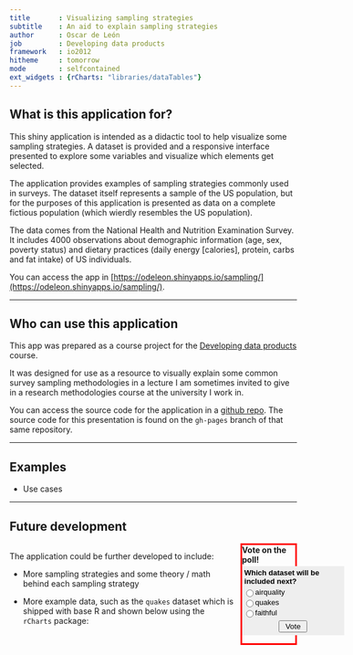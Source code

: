 ```yaml
---
title       : Visualizing sampling strategies
subtitle    : An aid to explain sampling strategies
author      : Oscar de León
job         : Developing data products
framework   : io2012
hitheme     : tomorrow 
mode        : selfcontained
ext_widgets : {rCharts: "libraries/dataTables"}
---
```


## What is this application for?

This shiny application is intended as a didactic tool to help visualize some sampling strategies. A dataset is provided and a responsive interface presented to explore some variables and visualize which elements get selected.

The application provides examples of sampling strategies commonly used in surveys. The dataset itself represents a sample of the US population, but for the purposes of this application is presented as data on a complete fictious population (which wierdly resembles the US population).

The data comes from the National Health and Nutrition Examination Survey. It includes 4000 observations about demographic information (age, sex, poverty status) and dietary practices (daily energy [calories], protein, carbs and fat intake) of US individuals.

You can access the app in [https://odeleon.shinyapps.io/sampling/](https://odeleon.shinyapps.io/sampling/).

---

## Who can use this application

This app was prepared as a course project for the [Developing data products](https://www.coursera.org/course/devdataprod) course.

It was designed for use as a resource to visually explain some common survey sampling methodologies in a lecture I am sometimes invited to give in a research methodologies course at the university I work in.

You can access the source code for the application in a [github repo](https://github.com/odeleongt/sampling_shinyapp). The source code for this presentation is found on the `gh-pages` branch of that same repository.


---

## Examples

- Use cases

---

## Future development

<div style='float:left;width:78%;'>


<p>The application could be further developed to include:</p>

<ul>
<li><p>More sampling strategies and some theory / math behind each sampling strategy</p></li>
<li><p>More example data, such as the <code>quakes</code> dataset which is shipped with base R and shown below using the <code>rCharts</code> package:</p></li>
</ul>

</div>
<div style='float:right;width:18.5%;border:3px solid red;'>
<b>Vote on the poll!</b><div style='height:3px'></div>
<form method="post" action="http://poll.pollcode.com/62814758"> <div style="background-color:#EEEEEE;padding:2px;width:175px;font-family:Arial;font-size:small;color:#000000;"> <div style="padding:2px 0px 4px 2px;"><strong>Which dataset will be included next?</strong></div>  <input type="radio" name="answer" value="1" id="answer628147581" style="float:left;" /> <label for="answer628147581" style="float:left;width:150px;">airquality</label> <div style="clear:both;height:2px;"></div>  <input type="radio" name="answer" value="2" id="answer628147582" style="float:left;" /> <label for="answer628147582" style="float:left;width:150px;">quakes</label> <div style="clear:both;height:2px;"></div>  <input type="radio" name="answer" value="3" id="answer628147583" style="float:left;" /> <label for="answer628147583" style="float:left;width:150px;">faithful</label> <div style="clear:both;height:2px;"></div>  <div align="center" style="padding:3px;"> <input type="submit" value=" Vote "> </div>  </div></form></div>
<table id = 'chart1' class = 'rChart datatables'></table>
<script type="text/javascript" charset="utf-8">
  var chartParamschart1 = {
 "dom": "chart1",
"width":    800,
"height":    400,
"table": {
 "aaData": [
 [
 -20.42,
181.62,
562,
   4.8,
41 
],
[
 -20.62,
181.03,
650,
   4.2,
15 
],
[
    -26,
 184.1,
42,
   5.4,
43 
],
[
 -17.97,
181.66,
626,
   4.1,
19 
],
[
 -20.42,
181.96,
649,
     4,
11 
],
[
 -19.68,
184.31,
195,
     4,
12 
],
[
  -11.7,
 166.1,
82,
   4.8,
43 
],
[
 -28.11,
181.93,
194,
   4.4,
15 
],
[
 -28.74,
181.74,
211,
   4.7,
35 
],
[
 -17.47,
179.59,
622,
   4.3,
19 
],
[
 -21.44,
180.69,
583,
   4.4,
13 
],
[
 -12.26,
   167,
249,
   4.6,
16 
],
[
 -18.54,
182.11,
554,
   4.4,
19 
],
[
    -21,
181.66,
600,
   4.4,
10 
],
[
  -20.7,
169.92,
139,
   6.1,
94 
],
[
 -15.94,
184.95,
306,
   4.3,
11 
],
[
 -13.64,
165.96,
50,
     6,
83 
],
[
 -17.83,
 181.5,
590,
   4.5,
21 
],
[
  -23.5,
179.78,
570,
   4.4,
13 
],
[
 -22.63,
180.31,
598,
   4.4,
18 
],
[
 -20.84,
181.16,
576,
   4.5,
17 
],
[
 -10.98,
166.32,
211,
   4.2,
12 
],
[
  -23.3,
180.16,
512,
   4.4,
18 
],
[
  -30.2,
   182,
125,
   4.7,
22 
],
[
 -19.66,
180.28,
431,
   5.4,
57 
],
[
 -17.94,
181.49,
537,
     4,
15 
],
[
 -14.72,
167.51,
155,
   4.6,
18 
],
[
 -16.46,
180.79,
498,
   5.2,
79 
],
[
 -20.97,
181.47,
582,
   4.5,
25 
],
[
 -19.84,
182.37,
328,
   4.4,
17 
],
[
 -22.58,
179.24,
553,
   4.6,
21 
],
[
 -16.32,
166.74,
50,
   4.7,
30 
],
[
 -15.55,
185.05,
292,
   4.8,
42 
],
[
 -23.55,
 180.8,
349,
     4,
10 
],
[
  -16.3,
   186,
48,
   4.5,
10 
],
[
 -25.82,
179.33,
600,
   4.3,
13 
],
[
 -18.73,
169.23,
206,
   4.5,
17 
],
[
 -17.64,
181.28,
574,
   4.6,
17 
],
[
 -17.66,
 181.4,
585,
   4.1,
17 
],
[
 -18.82,
169.33,
230,
   4.4,
11 
],
[
 -37.37,
176.78,
263,
   4.7,
34 
],
[
 -15.31,
 186.1,
96,
   4.6,
32 
],
[
 -24.97,
179.82,
511,
   4.4,
23 
],
[
 -15.49,
186.04,
94,
   4.3,
26 
],
[
 -19.23,
169.41,
246,
   4.6,
27 
],
[
  -30.1,
 182.3,
56,
   4.9,
34 
],
[
  -26.4,
 181.7,
329,
   4.5,
24 
],
[
 -11.77,
166.32,
70,
   4.4,
18 
],
[
 -24.12,
180.08,
493,
   4.3,
21 
],
[
 -18.97,
185.25,
129,
   5.1,
73 
],
[
 -18.75,
182.35,
554,
   4.2,
13 
],
[
 -19.26,
184.42,
223,
     4,
15 
],
[
 -22.75,
 173.2,
46,
   4.6,
26 
],
[
 -21.37,
180.67,
593,
   4.3,
13 
],
[
  -20.1,
182.16,
489,
   4.2,
16 
],
[
 -19.85,
182.13,
562,
   4.4,
31 
],
[
  -22.7,
   181,
445,
   4.5,
17 
],
[
 -22.06,
 180.6,
584,
     4,
11 
],
[
  -17.8,
181.35,
535,
   4.4,
23 
],
[
  -24.2,
 179.2,
530,
   4.3,
12 
],
[
 -20.69,
181.55,
582,
   4.7,
35 
],
[
 -21.16,
 182.4,
260,
   4.1,
12 
],
[
 -13.82,
172.38,
613,
     5,
61 
],
[
 -11.49,
166.22,
84,
   4.6,
32 
],
[
 -20.68,
181.41,
593,
   4.9,
40 
],
[
  -17.1,
184.93,
286,
   4.7,
25 
],
[
 -20.14,
 181.6,
587,
   4.1,
13 
],
[
 -21.96,
179.62,
627,
     5,
45 
],
[
 -20.42,
181.86,
530,
   4.5,
27 
],
[
 -15.46,
187.81,
40,
   5.5,
91 
],
[
 -15.31,
 185.8,
152,
     4,
11 
],
[
 -19.86,
184.35,
201,
   4.5,
30 
],
[
 -11.55,
 166.2,
96,
   4.3,
14 
],
[
 -23.74,
179.99,
506,
   5.2,
75 
],
[
  -17.7,
181.23,
546,
   4.4,
35 
],
[
 -23.54,
180.04,
564,
   4.3,
15 
],
[
 -19.21,
 184.7,
197,
   4.1,
11 
],
[
 -12.11,
167.06,
265,
   4.5,
23 
],
[
 -21.81,
181.71,
323,
   4.2,
15 
],
[
 -28.98,
181.11,
304,
   5.3,
60 
],
[
 -34.02,
180.21,
75,
   5.2,
65 
],
[
 -23.84,
180.99,
367,
   4.5,
27 
],
[
 -19.57,
182.38,
579,
   4.6,
38 
],
[
 -20.12,
 183.4,
284,
   4.3,
15 
],
[
  -17.7,
 181.7,
450,
     4,
11 
],
[
 -19.66,
184.31,
170,
   4.3,
15 
],
[
  -21.5,
 170.5,
117,
   4.7,
32 
],
[
 -23.64,
179.96,
538,
   4.5,
26 
],
[
 -15.43,
 186.3,
123,
   4.2,
16 
],
[
 -15.41,
186.44,
69,
   4.3,
42 
],
[
 -15.48,
167.53,
128,
   5.1,
61 
],
[
 -13.36,
167.06,
236,
   4.7,
22 
],
[
 -20.64,
182.02,
497,
   5.2,
64 
],
[
 -19.72,
169.71,
271,
   4.2,
14 
],
[
 -15.44,
185.26,
224,
   4.2,
21 
],
[
 -19.73,
 182.4,
375,
     4,
18 
],
[
 -27.24,
181.11,
365,
   4.5,
21 
],
[
 -18.16,
183.41,
306,
   5.2,
54 
],
[
 -13.66,
166.54,
50,
   5.1,
45 
],
[
 -24.57,
179.92,
484,
   4.7,
33 
],
[
 -16.98,
185.61,
108,
   4.1,
12 
],
[
  -26.2,
178.41,
583,
   4.6,
25 
],
[
 -21.88,
180.39,
608,
   4.7,
30 
],
[
    -33,
 181.6,
72,
   4.7,
22 
],
[
 -21.33,
180.69,
636,
   4.6,
29 
],
[
 -19.44,
 183.5,
293,
   4.2,
15 
],
[
 -34.89,
 180.6,
42,
   4.4,
25 
],
[
 -20.24,
169.49,
100,
   4.6,
22 
],
[
 -22.55,
 185.9,
42,
   5.7,
76 
],
[
 -36.95,
177.81,
146,
     5,
35 
],
[
 -15.75,
185.23,
280,
   4.5,
28 
],
[
 -16.85,
182.31,
388,
   4.2,
14 
],
[
 -19.06,
182.45,
477,
     4,
16 
],
[
 -26.11,
 178.3,
617,
   4.8,
39 
],
[
  -26.2,
178.35,
606,
   4.4,
21 
],
[
 -26.13,
178.31,
609,
   4.2,
25 
],
[
 -13.66,
172.23,
46,
   5.3,
67 
],
[
 -13.47,
172.29,
64,
   4.7,
14 
],
[
  -14.6,
 167.4,
178,
   4.8,
52 
],
[
 -18.96,
169.48,
248,
   4.2,
13 
],
[
 -14.65,
166.97,
82,
   4.8,
28 
],
[
  -19.9,
 178.9,
81,
   4.3,
11 
],
[
 -22.05,
 180.4,
606,
   4.7,
27 
],
[
 -19.22,
182.43,
571,
   4.5,
23 
],
[
 -31.24,
 180.6,
328,
   4.4,
18 
],
[
 -17.93,
167.89,
49,
   5.1,
43 
],
[
  -19.3,
183.84,
517,
   4.2,
21 
],
[
 -26.53,
178.57,
600,
     5,
69 
],
[
 -27.72,
 181.7,
94,
   4.8,
59 
],
[
 -19.19,
183.51,
307,
   4.3,
19 
],
[
 -17.43,
185.43,
189,
   4.5,
22 
],
[
 -17.05,
181.22,
527,
   4.2,
24 
],
[
 -19.52,
168.98,
63,
   4.5,
21 
],
[
 -23.71,
 180.3,
510,
   4.6,
30 
],
[
  -21.3,
180.82,
624,
   4.3,
14 
],
[
 -16.24,
168.02,
53,
   4.7,
12 
],
[
 -16.14,
187.32,
42,
   5.1,
68 
],
[
 -23.95,
 182.8,
199,
   4.6,
14 
],
[
  -25.2,
 182.6,
149,
   4.9,
31 
],
[
 -18.84,
184.16,
210,
   4.2,
17 
],
[
 -12.66,
169.46,
658,
   4.6,
43 
],
[
 -20.65,
 181.4,
582,
     4,
14 
],
[
 -13.23,
 167.1,
220,
     5,
46 
],
[
 -29.91,
181.43,
205,
   4.4,
34 
],
[
 -14.31,
 173.5,
614,
   4.2,
23 
],
[
  -20.1,
 184.4,
186,
   4.2,
10 
],
[
  -17.8,
185.17,
97,
   4.4,
22 
],
[
 -21.27,
173.49,
48,
   4.9,
42 
],
[
 -23.58,
180.17,
462,
   5.3,
63 
],
[
  -17.9,
 181.5,
573,
     4,
19 
],
[
 -23.34,
 184.5,
56,
   5.7,
106 
],
[
 -15.56,
167.62,
127,
   6.4,
122 
],
[
 -23.83,
182.56,
229,
   4.3,
24 
],
[
  -11.8,
 165.8,
112,
   4.2,
20 
],
[
 -15.54,
167.68,
140,
   4.7,
16 
],
[
 -20.65,
181.32,
597,
   4.7,
39 
],
[
 -11.75,
166.07,
69,
   4.2,
14 
],
[
 -24.81,
   180,
452,
   4.3,
19 
],
[
  -20.9,
169.84,
93,
   4.9,
31 
],
[
 -11.34,
166.24,
103,
   4.6,
30 
],
[
 -17.98,
 180.5,
626,
   4.1,
19 
],
[
 -24.34,
179.52,
504,
   4.8,
34 
],
[
 -13.86,
167.16,
202,
   4.6,
30 
],
[
 -35.56,
 180.2,
42,
   4.6,
32 
],
[
 -35.48,
 179.9,
59,
   4.8,
35 
],
[
  -34.2,
179.43,
40,
     5,
37 
],
[
    -26,
182.12,
205,
   5.6,
98 
],
[
 -19.89,
183.84,
244,
   5.3,
73 
],
[
 -23.43,
   180,
553,
   4.7,
41 
],
[
 -18.89,
169.42,
239,
   4.5,
27 
],
[
 -17.82,
181.83,
640,
   4.3,
24 
],
[
 -25.68,
180.34,
434,
   4.6,
41 
],
[
  -20.2,
 180.9,
627,
   4.1,
11 
],
[
  -15.2,
184.68,
99,
   4.1,
14 
],
[
 -15.03,
182.29,
399,
   4.1,
10 
],
[
 -32.22,
 180.2,
216,
   5.7,
90 
],
[
 -22.64,
180.64,
544,
     5,
50 
],
[
 -17.42,
185.16,
206,
   4.5,
22 
],
[
 -17.84,
181.48,
542,
   4.1,
20 
],
[
 -15.02,
184.24,
339,
   4.6,
27 
],
[
 -18.04,
181.75,
640,
   4.5,
47 
],
[
  -24.6,
 183.5,
67,
   4.3,
25 
],
[
 -19.88,
 184.3,
161,
   4.4,
17 
],
[
  -20.3,
   183,
375,
   4.2,
15 
],
[
 -20.45,
181.85,
534,
   4.1,
14 
],
[
 -17.67,
187.09,
45,
   4.9,
62 
],
[
  -22.3,
 181.9,
309,
   4.3,
11 
],
[
 -19.85,
181.85,
576,
   4.9,
54 
],
[
 -24.27,
179.88,
523,
   4.6,
24 
],
[
 -15.85,
185.13,
290,
   4.6,
29 
],
[
 -20.02,
184.09,
234,
   5.3,
71 
],
[
 -18.56,
169.31,
223,
   4.7,
35 
],
[
 -17.87,
   182,
569,
   4.6,
12 
],
[
 -24.08,
 179.5,
605,
   4.1,
21 
],
[
  -32.2,
179.61,
422,
   4.6,
41 
],
[
 -20.36,
181.19,
637,
   4.2,
23 
],
[
 -23.85,
182.53,
204,
   4.6,
27 
],
[
    -24,
182.75,
175,
   4.5,
14 
],
[
 -20.41,
181.74,
538,
   4.3,
31 
],
[
 -17.72,
 180.3,
595,
   5.2,
74 
],
[
 -19.67,
182.18,
360,
   4.3,
23 
],
[
  -17.7,
 182.2,
445,
     4,
12 
],
[
 -16.23,
183.59,
367,
   4.7,
35 
],
[
 -26.72,
183.35,
190,
   4.5,
36 
],
[
 -12.95,
169.09,
629,
   4.5,
19 
],
[
 -21.97,
182.32,
261,
   4.3,
13 
],
[
 -21.96,
180.54,
603,
   5.2,
66 
],
[
 -20.32,
181.69,
508,
   4.5,
14 
],
[
 -30.28,
180.62,
350,
   4.7,
32 
],
[
  -20.2,
 182.3,
533,
   4.2,
11 
],
[
 -30.66,
180.13,
411,
   4.7,
42 
],
[
 -16.17,
 184.1,
338,
   4.3,
13 
],
[
 -28.25,
181.71,
226,
   4.1,
19 
],
[
 -20.47,
185.68,
93,
   5.4,
85 
],
[
 -23.55,
180.27,
535,
   4.3,
22 
],
[
 -20.94,
181.58,
573,
   4.3,
21 
],
[
 -26.67,
 182.4,
186,
   4.2,
17 
],
[
 -18.13,
181.52,
618,
   4.6,
41 
],
[
 -20.21,
183.83,
242,
   4.4,
29 
],
[
 -18.31,
182.39,
342,
   4.2,
14 
],
[
 -16.52,
 185.7,
90,
   4.7,
30 
],
[
 -22.36,
171.65,
130,
   4.6,
39 
],
[
 -22.43,
184.48,
65,
   4.9,
48 
],
[
 -20.37,
 182.1,
397,
   4.2,
22 
],
[
 -23.77,
180.16,
505,
   4.5,
26 
],
[
 -13.65,
166.66,
71,
   4.9,
52 
],
[
 -21.55,
 182.9,
207,
   4.2,
18 
],
[
 -16.24,
185.75,
154,
   4.5,
22 
],
[
 -23.73,
182.53,
232,
     5,
55 
],
[
 -22.34,
171.52,
106,
     5,
43 
],
[
  -19.4,
180.94,
664,
   4.7,
34 
],
[
 -24.64,
180.81,
397,
   4.3,
24 
],
[
    -16,
182.82,
431,
   4.4,
16 
],
[
 -19.62,
185.35,
57,
   4.9,
31 
],
[
 -23.84,
180.13,
525,
   4.5,
15 
],
[
 -23.54,
179.93,
574,
     4,
12 
],
[
 -28.23,
182.68,
74,
   4.4,
20 
],
[
 -21.68,
180.63,
617,
     5,
63 
],
[
 -13.44,
166.53,
44,
   4.7,
27 
],
[
 -24.96,
180.22,
470,
   4.8,
41 
],
[
 -20.08,
182.74,
298,
   4.5,
33 
],
[
 -24.36,
182.84,
148,
   4.1,
16 
],
[
  -14.7,
   166,
48,
   5.3,
16 
],
[
  -18.2,
183.68,
107,
   4.8,
52 
],
[
 -16.65,
185.51,
218,
     5,
52 
],
[
 -18.11,
181.67,
597,
   4.6,
28 
],
[
 -17.95,
181.65,
619,
   4.3,
26 
],
[
  -15.5,
 186.9,
46,
   4.7,
18 
],
[
 -23.36,
180.01,
553,
   5.3,
61 
],
[
 -19.15,
 169.5,
150,
   4.2,
12 
],
[
 -10.97,
166.26,
180,
   4.7,
26 
],
[
 -14.85,
167.24,
97,
   4.5,
26 
],
[
  -17.8,
181.38,
587,
   5.1,
47 
],
[
  -22.5,
 170.4,
106,
   4.9,
38 
],
[
  -29.1,
 182.1,
179,
   4.4,
19 
],
[
 -20.32,
180.88,
680,
   4.2,
22 
],
[
 -16.09,
184.89,
304,
   4.6,
34 
],
[
 -19.18,
169.33,
254,
   4.7,
35 
],
[
 -23.81,
179.36,
521,
   4.2,
23 
],
[
 -23.79,
179.89,
526,
   4.9,
43 
],
[
 -19.02,
184.23,
270,
   5.1,
72 
],
[
  -20.9,
181.51,
548,
   4.7,
32 
],
[
 -19.06,
169.01,
158,
   4.4,
10 
],
[
 -17.88,
181.47,
562,
   4.4,
27 
],
[
 -19.41,
183.05,
300,
   4.2,
16 
],
[
 -26.17,
 184.2,
65,
   4.9,
37 
],
[
 -14.95,
167.24,
130,
   4.6,
16 
],
[
 -18.73,
 168.8,
82,
   4.4,
14 
],
[
 -20.21,
182.37,
482,
   4.6,
37 
],
[
 -21.29,
180.85,
607,
   4.5,
23 
],
[
 -19.76,
181.41,
105,
   4.4,
15 
],
[
 -22.09,
180.38,
590,
   4.9,
35 
],
[
  -23.8,
 179.9,
498,
   4.1,
12 
],
[
 -20.16,
181.99,
504,
   4.2,
11 
],
[
 -22.13,
180.38,
577,
   5.7,
104 
],
[
 -17.44,
 181.4,
529,
   4.6,
25 
],
[
 -23.33,
180.18,
528,
     5,
59 
],
[
 -24.78,
179.22,
492,
   4.3,
16 
],
[
    -22,
180.52,
561,
   4.5,
19 
],
[
 -19.13,
182.51,
579,
   5.2,
56 
],
[
 -30.72,
 180.1,
413,
   4.4,
22 
],
[
 -22.32,
180.54,
565,
   4.2,
12 
],
[
 -16.45,
177.77,
138,
   4.6,
17 
],
[
  -17.7,
   185,
383,
     4,
10 
],
[
 -17.95,
184.68,
260,
   4.4,
21 
],
[
  -24.4,
179.85,
522,
   4.7,
29 
],
[
  -19.3,
 180.6,
671,
   4.2,
16 
],
[
 -21.13,
185.32,
123,
   4.7,
36 
],
[
 -18.07,
181.57,
572,
   4.5,
26 
],
[
  -20.6,
182.28,
529,
     5,
50 
],
[
 -18.48,
181.49,
641,
     5,
49 
],
[
 -13.34,
 166.2,
67,
   4.8,
18 
],
[
 -20.92,
 181.5,
546,
   4.6,
31 
],
[
 -25.31,
179.69,
507,
   4.6,
35 
],
[
 -15.24,
186.21,
158,
     5,
57 
],
[
  -16.4,
185.86,
148,
     5,
47 
],
[
 -24.57,
 178.4,
562,
   5.6,
80 
],
[
 -17.94,
181.51,
601,
     4,
16 
],
[
 -30.64,
 181.2,
175,
     4,
16 
],
[
 -18.64,
169.32,
260,
   4.6,
23 
],
[
 -13.09,
169.28,
654,
   4.4,
22 
],
[
 -19.68,
184.14,
242,
   4.8,
40 
],
[
 -16.44,
185.74,
126,
   4.7,
30 
],
[
 -21.09,
181.38,
555,
   4.6,
15 
],
[
 -14.99,
171.39,
637,
   4.3,
21 
],
[
  -23.3,
 179.7,
500,
   4.7,
29 
],
[
 -17.68,
181.36,
515,
   4.1,
19 
],
[
    -22,
180.53,
583,
   4.9,
20 
],
[
 -21.38,
181.39,
501,
   4.6,
36 
],
[
 -32.62,
 181.5,
55,
   4.8,
26 
],
[
 -13.05,
169.58,
644,
   4.9,
68 
],
[
 -12.93,
169.63,
641,
   5.1,
57 
],
[
  -18.6,
181.91,
442,
   5.4,
82 
],
[
 -21.34,
181.41,
464,
   4.5,
21 
],
[
 -21.48,
183.78,
200,
   4.9,
54 
],
[
  -17.4,
181.02,
479,
   4.4,
14 
],
[
 -17.32,
181.03,
497,
   4.1,
13 
],
[
 -18.77,
169.24,
218,
   5.3,
53 
],
[
 -26.16,
 179.5,
492,
   4.5,
25 
],
[
 -12.59,
 167.1,
325,
   4.9,
26 
],
[
 -14.82,
167.32,
123,
   4.8,
28 
],
[
 -21.79,
183.48,
210,
   5.2,
69 
],
[
 -19.83,
182.04,
575,
   4.4,
23 
],
[
  -29.5,
182.31,
129,
   4.4,
14 
],
[
 -12.49,
166.36,
74,
   4.9,
55 
],
[
  -26.1,
 182.3,
49,
   4.4,
11 
],
[
 -21.04,
 181.2,
483,
   4.2,
10 
],
[
 -10.78,
165.77,
93,
   4.6,
20 
],
[
 -20.76,
185.77,
118,
   4.6,
15 
],
[
 -11.41,
166.24,
83,
   5.3,
55 
],
[
  -19.1,
183.87,
61,
   5.3,
42 
],
[
 -23.91,
   180,
534,
   4.5,
11 
],
[
 -27.33,
 182.6,
42,
   4.4,
11 
],
[
 -12.25,
 166.6,
219,
     5,
28 
],
[
 -23.49,
179.07,
544,
   5.1,
58 
],
[
 -27.18,
182.18,
56,
   4.5,
14 
],
[
  -25.8,
 182.1,
68,
   4.5,
26 
],
[
 -27.19,
182.18,
69,
   5.4,
68 
],
[
 -27.27,
182.38,
45,
   4.5,
16 
],
[
  -27.1,
182.18,
43,
   4.7,
17 
],
[
 -27.22,
182.28,
65,
   4.2,
14 
],
[
 -27.38,
 181.7,
80,
   4.8,
13 
],
[
 -27.27,
 182.5,
51,
   4.5,
13 
],
[
 -27.54,
 182.5,
68,
   4.3,
12 
],
[
  -27.2,
182.39,
69,
   4.3,
14 
],
[
 -27.71,
182.47,
103,
   4.3,
11 
],
[
  -27.6,
 182.4,
61,
   4.6,
11 
],
[
 -27.38,
182.39,
69,
   4.5,
12 
],
[
 -21.54,
185.48,
51,
     5,
29 
],
[
 -27.21,
182.43,
55,
   4.6,
10 
],
[
 -28.96,
182.61,
54,
   4.6,
15 
],
[
 -12.01,
166.29,
59,
   4.9,
27 
],
[
 -17.46,
181.32,
573,
   4.1,
17 
],
[
 -30.17,
182.02,
56,
   5.5,
68 
],
[
 -27.27,
182.36,
65,
   4.7,
21 
],
[
 -17.79,
181.32,
587,
     5,
49 
],
[
 -22.19,
 171.4,
150,
   5.1,
49 
],
[
  -17.1,
182.68,
403,
   5.5,
82 
],
[
 -27.18,
182.53,
60,
   4.6,
21 
],
[
 -11.64,
166.47,
130,
   4.7,
19 
],
[
 -17.98,
181.58,
590,
   4.2,
14 
],
[
  -16.9,
185.72,
135,
     4,
22 
],
[
 -21.98,
 179.6,
583,
   5.4,
67 
],
[
 -32.14,
 179.9,
406,
   4.3,
19 
],
[
  -18.8,
169.21,
221,
   4.4,
16 
],
[
 -26.78,
183.61,
40,
   4.6,
22 
],
[
 -20.43,
182.37,
502,
   5.1,
48 
],
[
  -18.3,
 183.2,
103,
   4.5,
14 
],
[
 -15.83,
182.51,
423,
   4.2,
21 
],
[
 -23.44,
182.93,
158,
   4.1,
20 
],
[
 -23.73,
179.99,
527,
   5.1,
49 
],
[
 -19.89,
184.08,
219,
   5.4,
105 
],
[
 -17.59,
181.09,
536,
   5.1,
61 
],
[
 -19.77,
 181.4,
630,
   5.1,
54 
],
[
 -20.31,
184.06,
249,
   4.4,
21 
],
[
 -15.33,
186.75,
48,
   5.7,
123 
],
[
  -18.2,
 181.6,
553,
   4.4,
14 
],
[
 -15.36,
186.66,
112,
   5.1,
57 
],
[
 -15.29,
186.42,
153,
   4.6,
31 
],
[
 -15.36,
186.71,
130,
   5.5,
95 
],
[
 -16.24,
167.95,
188,
   5.1,
68 
],
[
 -13.47,
167.14,
226,
   4.4,
26 
],
[
  -25.5,
182.82,
124,
     5,
25 
],
[
 -14.32,
167.33,
204,
     5,
49 
],
[
 -20.04,
182.01,
605,
   5.1,
49 
],
[
 -28.83,
181.66,
221,
   5.1,
63 
],
[
 -17.82,
181.49,
573,
   4.2,
14 
],
[
 -27.23,
180.98,
401,
   4.5,
39 
],
[
 -10.72,
165.99,
195,
     4,
14 
],
[
    -27,
183.88,
56,
   4.9,
36 
],
[
 -20.36,
186.16,
102,
   4.3,
21 
],
[
 -27.17,
183.68,
44,
   4.8,
27 
],
[
 -20.94,
181.26,
556,
   4.4,
21 
],
[
 -17.46,
 181.9,
417,
   4.2,
14 
],
[
 -21.04,
 181.2,
591,
   4.9,
45 
],
[
  -23.7,
 179.6,
646,
   4.2,
21 
],
[
 -17.72,
181.42,
565,
   5.3,
89 
],
[
 -15.87,
188.13,
52,
     5,
30 
],
[
 -17.84,
 181.3,
535,
   5.7,
112 
],
[
 -13.45,
 170.3,
641,
   5.3,
93 
],
[
  -30.8,
182.16,
41,
   4.7,
24 
],
[
 -11.63,
166.14,
109,
   4.6,
36 
],
[
  -30.4,
 181.4,
40,
   4.3,
17 
],
[
 -26.18,
178.59,
548,
   5.4,
65 
],
[
  -15.7,
 184.5,
118,
   4.4,
30 
],
[
 -17.95,
 181.5,
593,
   4.3,
16 
],
[
 -20.51,
 182.3,
492,
   4.3,
23 
],
[
 -15.36,
167.51,
123,
   4.7,
28 
],
[
 -23.61,
180.23,
475,
   4.4,
26 
],
[
  -33.2,
 181.6,
153,
   4.2,
21 
],
[
 -17.68,
 186.8,
112,
   4.5,
35 
],
[
 -22.24,
184.56,
99,
   4.8,
57 
],
[
 -20.07,
169.14,
66,
   4.8,
37 
],
[
 -25.04,
 180.1,
481,
   4.3,
15 
],
[
  -21.5,
 185.2,
139,
   4.4,
15 
],
[
 -14.28,
167.26,
211,
   5.1,
51 
],
[
 -14.43,
167.26,
151,
   4.4,
17 
],
[
  -32.7,
 181.7,
211,
   4.4,
40 
],
[
  -34.1,
 181.8,
246,
   4.3,
23 
],
[
  -19.7,
 186.2,
47,
   4.8,
19 
],
[
 -24.19,
180.38,
484,
   4.3,
27 
],
[
  -26.6,
182.77,
119,
   4.5,
29 
],
[
 -17.04,
 186.8,
70,
   4.1,
22 
],
[
  -22.1,
179.71,
579,
   5.1,
58 
],
[
  -32.6,
 180.9,
57,
   4.7,
44 
],
[
    -33,
 182.4,
176,
   4.6,
28 
],
[
 -20.58,
181.24,
602,
   4.7,
44 
],
[
 -20.61,
 182.6,
488,
   4.6,
12 
],
[
 -19.47,
169.15,
149,
   4.4,
15 
],
[
 -17.47,
180.96,
546,
   4.2,
23 
],
[
  -18.4,
 183.4,
343,
   4.1,
10 
],
[
 -23.33,
180.26,
530,
   4.7,
22 
],
[
 -18.55,
182.23,
563,
     4,
17 
],
[
 -26.16,
178.47,
537,
   4.8,
33 
],
[
  -21.8,
 183.2,
325,
   4.4,
19 
],
[
 -27.63,
182.93,
80,
   4.3,
14 
],
[
 -18.89,
169.48,
259,
   4.4,
21 
],
[
  -20.3,
 182.3,
476,
   4.5,
10 
],
[
 -20.56,
182.04,
499,
   4.5,
29 
],
[
  -16.1,
185.32,
257,
   4.7,
30 
],
[
 -12.66,
166.37,
165,
   4.3,
18 
],
[
 -21.05,
184.68,
136,
   4.7,
29 
],
[
 -17.97,
168.52,
146,
   4.8,
33 
],
[
 -19.83,
182.54,
524,
   4.6,
14 
],
[
 -22.55,
183.81,
82,
   5.1,
68 
],
[
 -22.28,
183.52,
90,
   4.7,
19 
],
[
 -15.72,
185.64,
138,
   4.3,
21 
],
[
 -20.85,
181.59,
499,
   5.1,
91 
],
[
 -21.11,
 181.5,
538,
   5.5,
104 
],
[
 -25.31,
180.15,
467,
   4.5,
25 
],
[
 -26.46,
 182.5,
184,
   4.3,
11 
],
[
 -24.09,
179.68,
538,
   4.3,
21 
],
[
 -16.96,
 167.7,
45,
   4.7,
23 
],
[
 -23.19,
 182.8,
237,
   4.3,
18 
],
[
 -20.81,
 184.7,
162,
   4.3,
20 
],
[
 -15.03,
167.32,
136,
   4.6,
20 
],
[
 -18.06,
181.59,
604,
   4.5,
23 
],
[
    -19,
 185.6,
107,
   4.5,
15 
],
[
 -23.53,
179.99,
538,
   5.4,
87 
],
[
 -18.18,
180.63,
639,
   4.6,
39 
],
[
 -15.66,
 186.8,
45,
   4.4,
11 
],
[
    -18,
180.62,
636,
     5,
100 
],
[
 -18.08,
 180.7,
628,
   5.2,
72 
],
[
 -18.05,
180.86,
632,
   4.4,
15 
],
[
  -29.9,
181.16,
215,
   5.1,
51 
],
[
  -20.9,
 181.9,
556,
   4.4,
17 
],
[
 -15.61,
 167.5,
135,
   4.4,
21 
],
[
 -16.03,
185.43,
297,
   4.8,
25 
],
[
 -17.68,
181.11,
568,
   4.4,
22 
],
[
 -31.94,
180.57,
168,
   4.7,
39 
],
[
 -19.14,
184.36,
269,
   4.7,
31 
],
[
    -18,
185.48,
143,
   4.4,
29 
],
[
 -16.95,
185.94,
95,
   4.3,
12 
],
[
 -10.79,
166.06,
142,
     5,
40 
],
[
 -20.83,
 185.9,
104,
   4.5,
19 
],
[
  -32.9,
 181.6,
169,
   4.6,
27 
],
[
 -37.93,
177.47,
65,
   5.4,
65 
],
[
 -29.09,
 183.2,
54,
   4.6,
23 
],
[
 -23.56,
180.23,
474,
   4.5,
13 
],
[
  -19.6,
 185.2,
125,
   4.4,
13 
],
[
 -21.39,
180.68,
617,
   4.5,
18 
],
[
 -14.85,
184.87,
294,
   4.1,
10 
],
[
  -22.7,
 183.3,
180,
     4,
13 
],
[
 -32.42,
181.21,
47,
   4.9,
39 
],
[
  -17.9,
 181.3,
593,
   4.1,
13 
],
[
 -23.58,
 183.4,
94,
   5.2,
79 
],
[
  -34.4,
 180.5,
201,
   4.4,
41 
],
[
 -17.61,
 181.2,
537,
   4.1,
11 
],
[
 -21.07,
181.13,
594,
   4.9,
43 
],
[
 -13.84,
170.62,
638,
   4.6,
20 
],
[
 -30.24,
181.63,
80,
   4.5,
17 
],
[
 -18.49,
169.04,
211,
   4.8,
30 
],
[
 -23.45,
180.23,
520,
   4.2,
19 
],
[
 -16.04,
183.54,
384,
   4.2,
23 
],
[
 -17.14,
185.31,
223,
   4.1,
15 
],
[
 -22.54,
172.91,
54,
   5.5,
71 
],
[
  -15.9,
 185.3,
57,
   4.4,
19 
],
[
 -30.04,
 181.2,
49,
   4.8,
20 
],
[
 -24.03,
180.22,
508,
   4.2,
23 
],
[
 -18.89,
184.46,
242,
   4.8,
36 
],
[
 -16.51,
 187.1,
62,
   4.9,
46 
],
[
  -20.1,
 186.3,
63,
   4.6,
19 
],
[
 -21.06,
183.81,
203,
   4.5,
34 
],
[
 -13.07,
166.87,
132,
   4.4,
24 
],
[
 -23.46,
180.09,
543,
   4.6,
28 
],
[
 -19.41,
 182.3,
589,
   4.2,
19 
],
[
 -11.81,
165.98,
51,
   4.7,
28 
],
[
 -11.76,
165.96,
45,
   4.4,
51 
],
[
 -12.08,
165.76,
63,
   4.5,
51 
],
[
 -25.59,
180.02,
485,
   4.9,
48 
],
[
 -26.54,
183.63,
66,
   4.7,
34 
],
[
  -20.9,
184.28,
58,
   5.5,
92 
],
[
 -16.99,
   187,
70,
   4.7,
30 
],
[
 -23.46,
180.17,
541,
   4.6,
32 
],
[
 -17.81,
181.82,
598,
   4.1,
14 
],
[
 -15.17,
 187.2,
50,
   4.7,
28 
],
[
 -11.67,
166.02,
102,
   4.6,
21 
],
[
 -20.75,
184.52,
144,
   4.3,
25 
],
[
  -19.5,
 186.9,
58,
   4.4,
20 
],
[
 -26.18,
179.79,
460,
   4.7,
44 
],
[
 -20.66,
185.77,
69,
   4.3,
25 
],
[
 -19.22,
182.54,
570,
   4.1,
22 
],
[
 -24.68,
183.33,
70,
   4.7,
30 
],
[
 -15.43,
167.38,
137,
   4.5,
16 
],
[
 -32.45,
181.15,
41,
   5.5,
81 
],
[
 -21.31,
180.84,
586,
   4.5,
17 
],
[
 -15.44,
167.18,
140,
   4.6,
44 
],
[
 -13.26,
167.01,
213,
   5.1,
70 
],
[
 -15.26,
183.13,
393,
   4.4,
28 
],
[
 -33.57,
 180.8,
51,
   4.7,
35 
],
[
 -15.77,
167.01,
64,
   5.5,
73 
],
[
 -15.79,
166.83,
45,
   4.6,
39 
],
[
    -21,
 183.2,
296,
     4,
16 
],
[
 -16.28,
166.94,
50,
   4.6,
24 
],
[
 -23.28,
 184.6,
44,
   4.8,
34 
],
[
  -16.1,
167.25,
68,
   4.7,
36 
],
[
  -17.7,
181.31,
549,
   4.7,
33 
],
[
 -15.96,
166.69,
150,
   4.2,
20 
],
[
 -15.95,
167.34,
47,
   5.4,
87 
],
[
 -17.56,
181.59,
543,
   4.6,
34 
],
[
  -15.9,
167.42,
40,
   5.5,
86 
],
[
 -15.29,
 166.9,
100,
   4.2,
15 
],
[
 -15.86,
166.85,
85,
   4.5,
22 
],
[
  -16.2,
 166.8,
98,
   4.5,
21 
],
[
 -15.71,
166.91,
58,
   4.8,
20 
],
[
 -16.45,
167.54,
125,
   4.6,
18 
],
[
 -11.54,
166.18,
89,
   5.4,
80 
],
[
 -19.61,
181.91,
590,
   4.6,
34 
],
[
 -15.61,
187.15,
49,
     5,
30 
],
[
 -21.16,
181.41,
543,
   4.3,
17 
],
[
 -20.65,
182.22,
506,
   4.3,
24 
],
[
 -20.33,
168.71,
40,
   4.8,
38 
],
[
 -15.08,
166.62,
42,
   4.7,
23 
],
[
 -23.28,
184.61,
76,
   4.7,
36 
],
[
 -23.44,
 184.6,
63,
   4.8,
27 
],
[
 -23.12,
184.42,
104,
   4.2,
17 
],
[
 -23.65,
184.46,
93,
   4.2,
16 
],
[
 -22.91,
183.95,
64,
   5.9,
118 
],
[
 -22.06,
180.47,
587,
   4.6,
28 
],
[
 -13.56,
166.49,
83,
   4.5,
25 
],
[
 -17.99,
181.57,
579,
   4.9,
49 
],
[
 -23.92,
184.47,
40,
   4.7,
17 
],
[
 -30.69,
 182.1,
62,
   4.9,
25 
],
[
 -21.92,
 182.8,
273,
   5.3,
78 
],
[
 -25.04,
180.97,
393,
   4.2,
21 
],
[
 -19.92,
183.91,
264,
   4.2,
23 
],
[
 -27.75,
182.26,
174,
   4.5,
18 
],
[
 -17.71,
181.18,
574,
   5.2,
67 
],
[
  -19.6,
183.84,
309,
   4.5,
23 
],
[
 -34.68,
179.82,
75,
   5.6,
79 
],
[
 -14.46,
167.26,
195,
   5.2,
87 
],
[
 -18.85,
187.55,
44,
   4.8,
35 
],
[
 -17.02,
182.41,
420,
   4.5,
29 
],
[
 -20.41,
186.51,
63,
     5,
28 
],
[
 -18.18,
182.04,
609,
   4.4,
26 
],
[
 -16.49,
 187.8,
40,
   4.5,
18 
],
[
 -17.74,
181.31,
575,
   4.6,
42 
],
[
 -20.49,
181.69,
559,
   4.5,
24 
],
[
 -18.51,
182.64,
405,
   5.2,
74 
],
[
 -27.28,
 183.4,
70,
   5.1,
54 
],
[
  -15.9,
167.16,
41,
   4.8,
42 
],
[
 -20.57,
181.33,
605,
   4.3,
18 
],
[
 -11.25,
166.36,
130,
   5.1,
55 
],
[
 -20.04,
181.87,
577,
   4.7,
19 
],
[
 -20.89,
181.25,
599,
   4.6,
20 
],
[
 -16.62,
186.74,
82,
   4.8,
51 
],
[
 -20.09,
168.75,
50,
   4.6,
23 
],
[
 -24.96,
179.87,
480,
   4.4,
25 
],
[
 -20.95,
181.42,
559,
   4.6,
27 
],
[
 -23.31,
179.27,
566,
   5.1,
49 
],
[
 -20.95,
181.06,
611,
   4.3,
20 
],
[
 -21.58,
 181.9,
409,
   4.4,
19 
],
[
 -13.62,
167.15,
209,
   4.7,
30 
],
[
 -12.72,
166.28,
70,
   4.8,
47 
],
[
 -21.79,
   185,
74,
   4.1,
15 
],
[
 -20.48,
169.76,
134,
   4.6,
33 
],
[
 -12.84,
166.78,
150,
   4.9,
35 
],
[
 -17.02,
182.93,
406,
     4,
17 
],
[
 -23.89,
182.39,
243,
   4.7,
32 
],
[
 -23.07,
184.03,
89,
   4.7,
32 
],
[
 -27.98,
181.96,
53,
   5.2,
89 
],
[
  -28.1,
182.25,
68,
   4.6,
18 
],
[
 -21.24,
180.81,
605,
   4.6,
34 
],
[
 -21.24,
180.86,
615,
   4.9,
23 
],
[
 -19.89,
174.46,
546,
   5.7,
99 
],
[
 -32.82,
 179.8,
176,
   4.7,
26 
],
[
    -22,
 185.5,
52,
   4.4,
18 
],
[
 -21.57,
185.62,
66,
   4.9,
38 
],
[
  -24.5,
180.92,
377,
   4.8,
43 
],
[
 -33.03,
 180.2,
186,
   4.6,
27 
],
[
 -30.09,
 182.4,
51,
   4.4,
18 
],
[
 -22.75,
170.99,
67,
   4.8,
35 
],
[
 -17.99,
168.98,
234,
   4.7,
28 
],
[
  -19.6,
181.87,
597,
   4.2,
18 
],
[
 -15.65,
186.26,
64,
   5.1,
54 
],
[
 -17.78,
181.53,
511,
   4.8,
56 
],
[
 -22.04,
184.91,
47,
   4.9,
47 
],
[
 -20.06,
168.69,
49,
   5.1,
49 
],
[
 -18.07,
181.54,
546,
   4.3,
28 
],
[
 -12.85,
165.67,
75,
   4.4,
30 
],
[
 -33.29,
 181.3,
60,
   4.7,
33 
],
[
 -34.63,
 179.1,
278,
   4.7,
24 
],
[
 -24.18,
179.02,
550,
   5.3,
86 
],
[
 -23.78,
180.31,
518,
   5.1,
71 
],
[
 -22.37,
 171.5,
116,
   4.9,
38 
],
[
 -23.97,
179.91,
518,
   4.5,
23 
],
[
 -34.12,
181.75,
75,
   4.7,
41 
],
[
 -25.25,
179.86,
491,
   4.2,
23 
],
[
 -22.87,
172.65,
56,
   5.1,
50 
],
[
 -18.48,
182.37,
376,
   4.8,
57 
],
[
 -21.46,
181.02,
584,
   4.2,
18 
],
[
 -28.56,
183.47,
48,
   4.8,
56 
],
[
 -28.56,
183.59,
53,
   4.4,
20 
],
[
  -21.3,
180.92,
617,
   4.5,
26 
],
[
 -20.08,
183.22,
294,
   4.3,
18 
],
[
 -18.82,
182.21,
417,
   5.6,
129 
],
[
 -19.51,
183.97,
280,
     4,
16 
],
[
 -12.05,
167.39,
332,
     5,
36 
],
[
  -17.4,
186.54,
85,
   4.2,
28 
],
[
 -23.93,
180.18,
525,
   4.6,
31 
],
[
 -21.23,
181.09,
613,
   4.6,
18 
],
[
 -16.23,
167.91,
182,
   4.5,
28 
],
[
 -28.15,
 183.4,
57,
     5,
32 
],
[
 -20.81,
185.01,
79,
   4.7,
42 
],
[
 -20.72,
181.41,
595,
   4.6,
36 
],
[
 -23.29,
   184,
164,
   4.8,
50 
],
[
 -38.46,
176.03,
148,
   4.6,
44 
],
[
 -15.48,
186.73,
82,
   4.4,
17 
],
[
 -37.03,
177.52,
153,
   5.6,
87 
],
[
 -20.48,
181.38,
556,
   4.2,
13 
],
[
 -18.12,
181.88,
649,
   5.4,
88 
],
[
 -18.17,
181.98,
651,
   4.8,
43 
],
[
  -11.4,
166.07,
93,
   5.6,
94 
],
[
  -23.1,
180.12,
533,
   4.4,
27 
],
[
 -14.28,
170.34,
642,
   4.7,
29 
],
[
 -22.87,
171.72,
47,
   4.6,
27 
],
[
 -17.59,
180.98,
548,
   5.1,
79 
],
[
  -27.6,
 182.1,
154,
   4.6,
22 
],
[
 -17.94,
 180.6,
627,
   4.5,
29 
],
[
 -17.88,
180.58,
622,
   4.2,
23 
],
[
 -30.01,
 180.8,
286,
   4.8,
43 
],
[
 -19.19,
 182.3,
390,
   4.9,
48 
],
[
 -18.14,
180.87,
624,
   5.5,
105 
],
[
 -23.46,
180.11,
539,
     5,
41 
],
[
 -18.44,
181.04,
624,
   4.2,
21 
],
[
 -18.21,
180.87,
631,
   5.2,
69 
],
[
 -18.26,
180.98,
631,
   4.8,
36 
],
[
 -15.85,
184.83,
299,
   4.4,
30 
],
[
 -23.82,
180.09,
498,
   4.8,
40 
],
[
  -18.6,
184.28,
255,
   4.4,
31 
],
[
  -17.8,
181.32,
539,
   4.1,
12 
],
[
 -10.78,
 166.1,
195,
   4.9,
45 
],
[
 -18.12,
181.71,
594,
   4.6,
24 
],
[
 -19.34,
182.62,
573,
   4.5,
32 
],
[
 -15.34,
 167.1,
128,
   5.3,
18 
],
[
 -24.97,
182.85,
137,
   4.8,
40 
],
[
 -15.97,
186.08,
143,
   4.6,
41 
],
[
 -23.47,
180.24,
511,
   4.8,
37 
],
[
 -23.11,
179.15,
564,
   4.7,
17 
],
[
 -20.54,
181.66,
559,
   4.9,
50 
],
[
 -18.92,
169.37,
248,
   5.3,
60 
],
[
 -20.16,
184.27,
210,
   4.4,
27 
],
[
 -25.48,
180.94,
390,
   4.6,
33 
],
[
 -18.19,
181.74,
616,
   4.3,
17 
],
[
 -15.35,
 186.4,
98,
   4.4,
17 
],
[
 -18.69,
 169.1,
218,
   4.2,
27 
],
[
 -18.89,
181.24,
655,
   4.1,
14 
],
[
 -17.61,
183.32,
356,
   4.2,
15 
],
[
 -20.93,
181.54,
564,
     5,
64 
],
[
  -17.6,
 181.5,
548,
   4.1,
10 
],
[
 -17.96,
 181.4,
655,
   4.3,
20 
],
[
  -18.8,
182.41,
385,
   5.2,
67 
],
[
 -20.61,
182.44,
518,
   4.2,
10 
],
[
 -20.74,
181.53,
598,
   4.5,
36 
],
[
 -25.23,
179.86,
476,
   4.4,
29 
],
[
  -23.9,
 179.9,
579,
   4.4,
16 
],
[
 -18.07,
181.58,
603,
     5,
65 
],
[
 -15.43,
185.19,
249,
     4,
11 
],
[
  -14.3,
167.32,
208,
   4.8,
25 
],
[
 -18.04,
181.57,
587,
     5,
51 
],
[
  -13.9,
167.18,
221,
   4.2,
21 
],
[
 -17.64,
177.01,
545,
   5.2,
91 
],
[
 -17.98,
181.51,
586,
   5.2,
68 
],
[
    -25,
   180,
488,
   4.5,
10 
],
[
 -19.45,
184.48,
246,
   4.3,
15 
],
[
 -16.11,
187.48,
61,
   4.5,
19 
],
[
 -23.73,
179.98,
524,
   4.6,
11 
],
[
 -17.74,
186.78,
104,
   5.1,
71 
],
[
 -21.56,
183.23,
271,
   4.4,
36 
],
[
 -20.97,
181.72,
487,
   4.3,
16 
],
[
 -15.45,
186.73,
83,
   4.7,
37 
],
[
 -15.93,
167.91,
183,
   5.6,
109 
],
[
 -21.47,
185.86,
55,
   4.9,
46 
],
[
 -21.44,
170.45,
166,
   5.1,
22 
],
[
 -22.16,
180.49,
586,
   4.6,
13 
],
[
 -13.36,
172.76,
618,
   4.4,
18 
],
[
 -21.22,
181.51,
524,
   4.8,
49 
],
[
  -26.1,
 182.5,
133,
   4.2,
17 
],
[
 -18.35,
185.27,
201,
   4.7,
57 
],
[
  -17.2,
 182.9,
383,
   4.1,
11 
],
[
 -22.42,
 171.4,
86,
   4.7,
33 
],
[
 -17.91,
181.48,
555,
     4,
17 
],
[
 -26.53,
 178.3,
605,
   4.9,
43 
],
[
  -26.5,
178.29,
609,
     5,
50 
],
[
 -16.31,
168.08,
204,
   4.5,
16 
],
[
 -18.76,
169.71,
287,
   4.4,
23 
],
[
  -17.1,
 182.8,
390,
     4,
14 
],
[
 -19.28,
182.78,
348,
   4.5,
30 
],
[
  -23.5,
   180,
550,
   4.7,
23 
],
[
 -21.26,
181.69,
487,
   4.4,
20 
],
[
 -17.97,
181.48,
578,
   4.7,
43 
],
[
 -26.02,
 181.2,
361,
   4.7,
32 
],
[
  -30.3,
 180.8,
275,
     4,
14 
],
[
 -24.89,
179.67,
498,
   4.2,
14 
],
[
 -14.57,
167.24,
162,
   4.5,
18 
],
[
  -15.4,
186.87,
78,
   4.7,
44 
],
[
 -22.06,
183.95,
134,
   4.5,
17 
],
[
 -25.14,
178.42,
554,
   4.1,
15 
],
[
  -20.3,
 181.4,
608,
   4.6,
13 
],
[
 -25.28,
181.17,
367,
   4.3,
25 
],
[
 -20.63,
181.61,
599,
   4.6,
30 
],
[
 -19.02,
186.83,
45,
   5.2,
65 
],
[
  -22.1,
 185.3,
50,
   4.6,
22 
],
[
 -38.59,
 175.7,
162,
   4.7,
36 
],
[
  -19.3,
   183,
302,
     5,
65 
],
[
 -31.03,
181.59,
57,
   5.2,
49 
],
[
 -30.51,
 181.3,
203,
   4.4,
20 
],
[
 -22.55,
183.34,
66,
   4.6,
18 
],
[
 -22.14,
180.64,
591,
   4.5,
18 
],
[
  -25.6,
 180.3,
440,
     4,
12 
],
[
 -18.04,
181.84,
611,
   4.2,
20 
],
[
 -21.29,
185.77,
57,
   5.3,
69 
],
[
 -21.08,
180.85,
627,
   5.9,
119 
],
[
 -20.64,
169.66,
89,
   4.9,
42 
],
[
 -24.41,
180.03,
500,
   4.5,
34 
],
[
 -12.16,
167.03,
264,
   4.4,
14 
],
[
  -17.1,
 185.9,
127,
   5.4,
75 
],
[
 -21.13,
 185.6,
85,
   5.3,
86 
],
[
 -12.34,
167.43,
50,
   5.1,
47 
],
[
 -16.43,
186.73,
75,
   4.1,
20 
],
[
  -20.7,
 184.3,
182,
   4.3,
17 
],
[
 -21.18,
180.92,
619,
   4.5,
18 
],
[
 -17.78,
185.33,
223,
   4.1,
10 
],
[
 -21.57,
183.86,
156,
   5.1,
70 
],
[
  -13.7,
166.75,
46,
   5.3,
71 
],
[
 -12.27,
167.41,
50,
   4.5,
29 
],
[
  -19.1,
184.52,
230,
   4.1,
16 
],
[
 -19.85,
184.51,
184,
   4.4,
26 
],
[
 -11.37,
166.55,
188,
   4.7,
24 
],
[
  -20.7,
 186.3,
80,
     4,
10 
],
[
 -20.24,
 185.1,
86,
   5.1,
61 
],
[
  -16.4,
182.73,
391,
     4,
16 
],
[
  -19.6,
184.53,
199,
   4.3,
21 
],
[
 -21.63,
180.77,
592,
   4.3,
21 
],
[
  -21.6,
 180.5,
595,
     4,
22 
],
[
 -21.77,
   181,
618,
   4.1,
10 
],
[
  -21.8,
 183.6,
213,
   4.4,
17 
],
[
 -21.05,
 180.9,
616,
   4.3,
10 
],
[
  -10.8,
 165.8,
175,
   4.2,
12 
],
[
  -17.9,
 181.5,
589,
     4,
12 
],
[
 -22.26,
171.44,
83,
   4.5,
25 
],
[
 -22.33,
171.46,
119,
   4.7,
32 
],
[
 -24.04,
184.85,
70,
     5,
48 
],
[
  -20.4,
 186.1,
74,
   4.3,
22 
],
[
    -15,
184.62,
40,
   5.1,
54 
],
[
 -27.87,
 183.4,
87,
   4.7,
34 
],
[
 -14.12,
166.64,
63,
   5.3,
69 
],
[
 -23.61,
180.27,
537,
     5,
63 
],
[
 -21.56,
 185.5,
47,
   4.5,
29 
],
[
 -21.19,
181.58,
490,
     5,
77 
],
[
 -18.07,
181.65,
593,
   4.1,
16 
],
[
    -26,
178.43,
644,
   4.9,
27 
],
[
 -20.21,
 181.9,
576,
   4.1,
16 
],
[
    -28,
   182,
199,
     4,
16 
],
[
 -20.74,
 180.7,
589,
   4.4,
27 
],
[
  -31.8,
 180.6,
178,
   4.5,
19 
],
[
 -18.91,
169.46,
248,
   4.4,
33 
],
[
 -20.45,
 182.1,
500,
   4.5,
37 
],
[
  -22.9,
 183.8,
71,
   4.3,
19 
],
[
 -18.11,
181.63,
568,
   4.3,
36 
],
[
  -23.8,
 184.7,
42,
     5,
36 
],
[
 -23.42,
180.21,
510,
   4.5,
37 
],
[
  -23.2,
 184.8,
97,
   4.5,
13 
],
[
 -12.93,
169.52,
663,
   4.4,
30 
],
[
 -21.14,
181.06,
625,
   4.5,
35 
],
[
 -19.13,
184.97,
210,
   4.1,
22 
],
[
 -21.08,
 181.3,
557,
   4.9,
78 
],
[
 -20.07,
181.75,
582,
   4.7,
27 
],
[
  -20.9,
182.02,
402,
   4.3,
18 
],
[
 -25.04,
179.84,
474,
   4.6,
32 
],
[
 -21.85,
180.89,
577,
   4.6,
43 
],
[
 -19.34,
186.59,
56,
   5.2,
49 
],
[
 -15.83,
 167.1,
43,
   4.5,
19 
],
[
 -23.73,
   183,
118,
   4.3,
11 
],
[
  -18.1,
181.72,
544,
   4.6,
52 
],
[
 -22.12,
180.49,
532,
     4,
14 
],
[
 -15.39,
 185.1,
237,
   4.5,
39 
],
[
 -16.21,
186.52,
111,
   4.8,
30 
],
[
 -21.75,
180.67,
595,
   4.6,
30 
],
[
  -22.1,
 180.4,
603,
   4.1,
11 
],
[
 -24.97,
179.54,
505,
   4.9,
50 
],
[
 -19.36,
186.36,
100,
   4.7,
40 
],
[
 -22.14,
179.62,
587,
   4.1,
23 
],
[
 -21.48,
182.44,
364,
   4.3,
20 
],
[
 -18.54,
168.93,
100,
   4.4,
17 
],
[
 -21.62,
 182.4,
350,
     4,
12 
],
[
  -13.4,
 166.9,
228,
   4.8,
15 
],
[
  -15.5,
 185.3,
93,
   4.4,
25 
],
[
 -15.67,
185.23,
66,
   4.4,
34 
],
[
 -21.78,
183.11,
225,
   4.6,
21 
],
[
 -30.63,
 180.9,
334,
   4.2,
28 
],
[
  -15.7,
 185.1,
70,
   4.1,
15 
],
[
  -19.2,
184.37,
220,
   4.2,
18 
],
[
  -19.7,
182.44,
397,
     4,
12 
],
[
  -19.4,
182.29,
326,
   4.1,
15 
],
[
 -15.85,
 185.9,
121,
   4.1,
17 
],
[
 -17.38,
168.63,
209,
   4.7,
29 
],
[
 -24.33,
179.97,
510,
   4.8,
44 
],
[
 -20.89,
185.26,
54,
   5.1,
44 
],
[
 -18.97,
169.44,
242,
     5,
41 
],
[
 -17.99,
181.62,
574,
   4.8,
38 
],
[
  -15.8,
185.25,
82,
   4.4,
39 
],
[
 -25.42,
182.65,
102,
     5,
36 
],
[
  -21.6,
 169.9,
43,
   5.2,
56 
],
[
 -26.06,
180.05,
432,
   4.2,
19 
],
[
 -17.56,
181.23,
580,
   4.1,
16 
],
[
 -25.63,
180.26,
464,
   4.8,
60 
],
[
 -25.46,
179.98,
479,
   4.5,
27 
],
[
 -22.23,
180.48,
581,
     5,
54 
],
[
 -21.55,
181.39,
513,
   5.1,
81 
],
[
 -15.18,
185.93,
77,
   4.1,
16 
],
[
 -13.79,
166.56,
68,
   4.7,
41 
],
[
 -15.18,
167.23,
71,
   5.2,
59 
],
[
 -18.78,
186.72,
68,
   4.8,
48 
],
[
  -17.9,
181.41,
586,
   4.5,
33 
],
[
  -18.5,
 185.4,
243,
     4,
11 
],
[
 -14.82,
171.17,
658,
   4.7,
49 
],
[
 -15.65,
185.17,
315,
   4.1,
15 
],
[
 -30.01,
181.15,
210,
   4.3,
17 
],
[
 -13.16,
167.24,
278,
   4.3,
17 
],
[
 -21.03,
180.78,
638,
     4,
14 
],
[
  -21.4,
180.78,
615,
   4.7,
51 
],
[
 -17.93,
181.89,
567,
   4.1,
27 
],
[
 -20.87,
 181.7,
560,
   4.2,
13 
],
[
 -12.01,
166.66,
99,
   4.8,
36 
],
[
  -19.1,
169.63,
266,
   4.8,
31 
],
[
 -22.85,
181.37,
397,
   4.2,
15 
],
[
 -17.08,
185.96,
180,
   4.2,
29 
],
[
 -21.14,
174.21,
40,
   5.7,
78 
],
[
 -12.23,
167.02,
242,
     6,
132 
],
[
 -20.91,
181.57,
530,
   4.2,
20 
],
[
 -11.38,
167.05,
133,
   4.5,
32 
],
[
 -11.02,
167.01,
62,
   4.9,
36 
],
[
 -22.09,
180.58,
580,
   4.4,
22 
],
[
  -17.8,
 181.2,
530,
     4,
15 
],
[
 -18.94,
182.43,
566,
   4.3,
20 
],
[
 -18.85,
 182.2,
501,
   4.2,
23 
],
[
 -21.91,
181.28,
548,
   4.5,
30 
],
[
 -22.03,
179.77,
587,
   4.8,
31 
],
[
  -18.1,
181.63,
592,
   4.4,
28 
],
[
  -18.4,
184.84,
221,
   4.2,
18 
],
[
  -21.2,
 181.4,
560,
   4.2,
12 
],
[
    -12,
 166.2,
94,
     5,
31 
],
[
  -11.7,
 166.3,
139,
   4.2,
15 
],
[
 -26.72,
182.69,
162,
   5.2,
64 
],
[
 -24.39,
178.98,
562,
   4.5,
30 
],
[
 -19.64,
 169.5,
204,
   4.6,
35 
],
[
 -21.35,
170.04,
56,
     5,
22 
],
[
 -22.82,
184.52,
49,
     5,
52 
],
[
 -38.28,
 177.1,
100,
   5.4,
71 
],
[
 -12.57,
167.11,
231,
   4.8,
28 
],
[
 -22.24,
180.28,
601,
   4.2,
21 
],
[
  -13.8,
166.53,
42,
   5.5,
70 
],
[
 -21.07,
183.78,
180,
   4.3,
25 
],
[
 -17.74,
181.25,
559,
   4.1,
16 
],
[
 -23.87,
180.15,
524,
   4.4,
22 
],
[
 -21.29,
 185.8,
69,
   4.9,
74 
],
[
  -22.2,
180.58,
594,
   4.5,
45 
],
[
 -15.24,
185.11,
262,
   4.9,
56 
],
[
 -17.82,
181.27,
538,
     4,
33 
],
[
 -32.14,
   180,
331,
   4.5,
27 
],
[
  -19.3,
185.86,
48,
     5,
40 
],
[
 -33.09,
180.94,
47,
   4.9,
47 
],
[
 -20.18,
181.62,
558,
   4.5,
31 
],
[
 -17.46,
181.42,
524,
   4.2,
16 
],
[
 -17.44,
181.33,
545,
   4.2,
37 
],
[
 -24.71,
179.85,
477,
   4.2,
34 
],
[
 -21.53,
170.52,
129,
   5.2,
30 
],
[
 -19.17,
169.53,
268,
   4.3,
21 
],
[
 -28.05,
182.39,
117,
   5.1,
43 
],
[
 -23.39,
179.97,
541,
   4.6,
50 
],
[
 -22.33,
171.51,
112,
   4.6,
14 
],
[
 -15.28,
185.98,
162,
   4.4,
36 
],
[
 -20.27,
181.51,
609,
   4.4,
32 
],
[
 -10.96,
165.97,
76,
   4.9,
64 
],
[
 -21.52,
169.75,
61,
   5.1,
40 
],
[
 -19.57,
184.47,
202,
   4.2,
28 
],
[
 -23.08,
183.45,
90,
   4.7,
30 
],
[
 -25.06,
 182.8,
133,
     4,
14 
],
[
 -17.85,
181.44,
589,
   5.6,
115 
],
[
 -15.99,
167.95,
190,
   5.3,
81 
],
[
 -20.56,
184.41,
138,
     5,
82 
],
[
 -17.98,
181.61,
598,
   4.3,
27 
],
[
  -18.4,
181.77,
600,
   4.1,
11 
],
[
 -27.64,
182.22,
162,
   5.1,
67 
],
[
 -20.99,
181.02,
626,
   4.5,
36 
],
[
 -14.86,
167.32,
137,
   4.9,
22 
],
[
 -29.33,
182.72,
57,
   5.4,
61 
],
[
 -25.81,
182.54,
201,
   4.7,
40 
],
[
  -14.1,
166.01,
69,
   4.8,
29 
],
[
 -17.63,
185.13,
219,
   4.5,
28 
],
[
 -23.47,
180.21,
553,
   4.2,
23 
],
[
 -23.92,
180.21,
524,
   4.6,
50 
],
[
 -20.88,
185.18,
51,
   4.6,
28 
],
[
 -20.25,
184.75,
107,
   5.6,
121 
],
[
 -19.33,
186.16,
44,
   5.4,
110 
],
[
 -18.14,
181.71,
574,
     4,
20 
],
[
 -22.41,
183.99,
128,
   5.2,
72 
],
[
 -20.77,
181.16,
568,
   4.2,
12 
],
[
 -17.95,
181.73,
583,
   4.7,
57 
],
[
 -20.83,
181.01,
622,
   4.3,
15 
],
[
 -27.84,
 182.1,
193,
   4.8,
27 
],
[
 -19.94,
182.39,
544,
   4.6,
30 
],
[
  -23.6,
183.99,
118,
   5.4,
88 
],
[
  -23.7,
184.13,
51,
   4.8,
27 
],
[
 -30.39,
 182.4,
63,
   4.6,
22 
],
[
 -18.98,
182.32,
442,
   4.2,
22 
],
[
 -27.89,
182.92,
87,
   5.5,
67 
],
[
  -23.5,
 184.9,
61,
   4.7,
16 
],
[
 -23.73,
184.49,
60,
   4.7,
35 
],
[
 -17.93,
181.62,
561,
   4.5,
32 
],
[
 -35.94,
178.52,
138,
   5.5,
78 
],
[
 -18.68,
 184.5,
174,
   4.5,
34 
],
[
 -23.47,
179.95,
543,
   4.1,
21 
],
[
 -23.49,
180.06,
530,
     4,
23 
],
[
 -23.85,
180.26,
497,
   4.3,
32 
],
[
 -27.08,
183.44,
63,
   4.7,
27 
],
[
 -20.88,
184.95,
82,
   4.9,
50 
],
[
 -20.97,
 181.2,
605,
   4.5,
31 
],
[
 -21.71,
183.58,
234,
   4.7,
55 
],
[
  -23.9,
 184.6,
41,
   4.5,
22 
],
[
 -15.78,
167.44,
40,
   4.8,
42 
],
[
 -12.57,
166.72,
137,
   4.3,
20 
],
[
 -19.69,
184.23,
223,
   4.1,
23 
],
[
 -22.04,
183.95,
109,
   5.4,
61 
],
[
 -17.99,
181.59,
595,
   4.1,
26 
],
[
  -23.5,
180.13,
512,
   4.8,
40 
],
[
  -21.4,
180.74,
613,
   4.2,
20 
],
[
 -15.86,
166.98,
60,
   4.8,
25 
],
[
 -23.95,
184.64,
43,
   5.4,
45 
],
[
 -25.79,
182.38,
172,
   4.4,
14 
],
[
 -23.75,
 184.5,
54,
   5.2,
74 
],
[
  -24.1,
 184.5,
68,
   4.7,
23 
],
[
 -18.56,
169.05,
217,
   4.9,
35 
],
[
  -23.3,
184.68,
102,
   4.9,
27 
],
[
 -17.03,
185.74,
178,
   4.2,
32 
],
[
 -20.77,
183.71,
251,
   4.4,
47 
],
[
  -28.1,
 183.5,
42,
   4.4,
17 
],
[
 -18.83,
182.26,
575,
   4.3,
11 
],
[
    -23,
 170.7,
43,
   4.9,
20 
],
[
 -20.82,
181.67,
577,
     5,
67 
],
[
 -22.95,
170.56,
42,
   4.7,
21 
],
[
 -28.22,
 183.6,
75,
   4.9,
49 
],
[
 -27.99,
 183.5,
71,
   4.3,
22 
],
[
 -15.54,
187.15,
60,
   4.5,
17 
],
[
 -12.37,
166.93,
291,
   4.2,
16 
],
[
 -22.33,
171.66,
125,
   5.2,
51 
],
[
  -22.7,
 170.3,
69,
   4.8,
27 
],
[
 -17.86,
 181.3,
614,
     4,
12 
],
[
    -16,
184.53,
108,
   4.7,
33 
],
[
 -20.73,
181.42,
575,
   4.3,
18 
],
[
 -15.45,
181.42,
409,
   4.3,
27 
],
[
 -20.05,
183.86,
243,
   4.9,
65 
],
[
 -17.95,
181.37,
642,
     4,
17 
],
[
  -17.7,
 188.1,
45,
   4.2,
10 
],
[
 -25.93,
179.54,
470,
   4.4,
22 
],
[
 -12.28,
167.06,
248,
   4.7,
35 
],
[
 -20.13,
 184.2,
244,
   4.5,
34 
],
[
  -17.4,
 187.8,
40,
   4.5,
14 
],
[
 -21.59,
170.56,
165,
     6,
119 
] 
],
"aoColumns": [
 {
 "sTitle": "lat" 
},
{
 "sTitle": "long" 
},
{
 "sTitle": "depth" 
},
{
 "sTitle": "mag" 
},
{
 "sTitle": "stations" 
} 
],
"iDisplayLength":      5,
"bLengthChange": false,
"bFilter": false 
},
"id": "chart1" 
}
  $('#' + chartParamschart1.id).removeClass("rChart")

  $(document).ready(function() {
		drawDataTable(chartParamschart1)
	});
  function drawDataTable(chartParams){
    var dTable = $('#' + chartParams.dom).dataTable(
      chartParams.table
    );
    //first use rCharts width
  	$('#'+chartParams.id+"_wrapper").css("width",chartParams.width)  
		$('#'+chartParams.id+"_wrapper").css("width",chartParams.table.width)
    
    //then if specified change to table width
    $('#'+chartParams.id+"_wrapper").css("margin-left", "auto");
    $('#'+chartParams.id+"_wrapper").css("margin-right", "auto");
		dTable.fnAdjustColumnSizing();
  }
		
</script>

